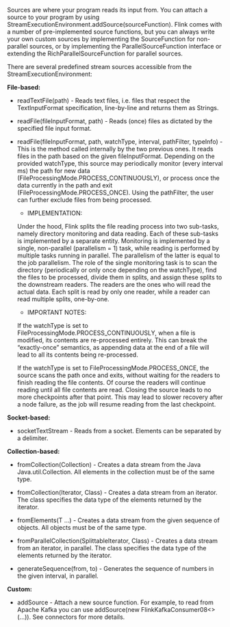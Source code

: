 Sources are where your program reads its input from. You can attach a source to your program by using StreamExecutionEnvironment.addSource(sourceFunction). Flink comes with a number of pre-implemented source functions, but you can always write your own custom sources by implementing the SourceFunction for non-parallel sources, or by implementing the ParallelSourceFunction interface or extending the RichParallelSourceFunction for parallel sources.    

There are several predefined stream sources accessible from the StreamExecutionEnvironment:    

**File-based:**    

- readTextFile(path) - Reads text files, i.e. files that respect the TextInputFormat specification, line-by-line and returns them as Strings.    

- readFile(fileInputFormat, path) - Reads (once) files as dictated by the specified file input format.    

- readFile(fileInputFormat, path, watchType, interval, pathFilter, typeInfo) - This is the method called internally by the two previous ones. It reads files in the path based on the given fileInputFormat. Depending on the provided watchType, this source may periodically monitor (every interval ms) the path for new data (FileProcessingMode.PROCESS_CONTINUOUSLY), or process once the data currently in the path and exit (FileProcessingMode.PROCESS_ONCE). Using the pathFilter, the user can further exclude files from being processed.    

  - IMPLEMENTATION:    
 
  Under the hood, Flink splits the file reading process into two sub-tasks, namely directory monitoring and data reading.   Each of these sub-tasks is implemented by a separate entity. Monitoring is implemented by a single, non-parallel (parallelism = 1) task, while reading is performed by multiple tasks running in parallel. The parallelism of the latter is equal to the job parallelism. The role of the single monitoring task is to scan the directory (periodically or only once depending on the watchType), find the files to be processed, divide them in splits, and assign these splits to the downstream readers. The readers are the ones who will read the actual data. Each split is read by only one reader, while a reader can read multiple splits, one-by-one.    

  - IMPORTANT NOTES:    

  If the watchType is set to FileProcessingMode.PROCESS_CONTINUOUSLY, when a file is modified, its contents are re-processed entirely. This can break the “exactly-once” semantics, as appending data at the end of a file will lead to all its contents being re-processed.    

  If the watchType is set to FileProcessingMode.PROCESS_ONCE, the source scans the path once and exits, without waiting for the readers to finish reading the file contents. Of course the readers will continue reading until all file contents are read. Closing the source leads to no more checkpoints after that point. This may lead to slower recovery after a node failure, as the job will resume reading from the last checkpoint.    

**Socket-based:**    

- socketTextStream - Reads from a socket. Elements can be separated by a delimiter.     

**Collection-based:**    

- fromCollection(Collection) - Creates a data stream from the Java Java.util.Collection. All elements in the collection must be of the same type.    

- fromCollection(Iterator, Class) - Creates a data stream from an iterator. The class specifies the data type of the elements returned by the iterator.    

- fromElements(T ...) - Creates a data stream from the given sequence of objects. All objects must be of the same type.    

- fromParallelCollection(SplittableIterator, Class) - Creates a data stream from an iterator, in parallel. The class specifies the data type of the elements returned by the iterator.    

- generateSequence(from, to) - Generates the sequence of numbers in the given interval, in parallel.    

**Custom:**    

- addSource - Attach a new source function. For example, to read from Apache Kafka you can use addSource(new FlinkKafkaConsumer08<>(...)). See connectors for more details.

